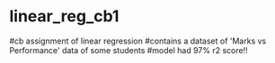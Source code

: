 # linear_reg_cb1
#cb assignment of linear regression
#contains a dataset of 'Marks vs Performance' data of some students
#model had 97% r2 score!!
